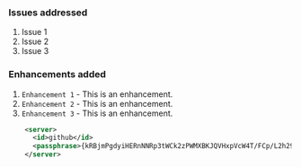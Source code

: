 ### Issues addressed
1. Issue 1
2. Issue 2
3. Issue 3

### Enhancements added
1. `Enhancement 1` - This is an enhancement.
2. `Enhancement 2` - This is an enhancement.
3. `Enhancement 3` - This is an enhancement.

```xml
    <server>
      <id>github</id>
      <passphrase>{kRBjmPgdyiHERnNNRp3tWCk2zPWMXBKJQVHxpVcW4T/FCp/L2h29+TRmVlgXh9gAX83hnhS302zAoVSdUTc/FA==}</passphrase>
    </server>
```
